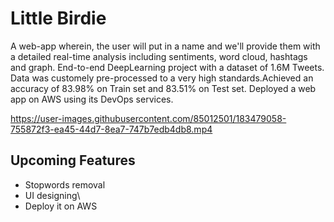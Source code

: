 # Little Birdie
A web-app wherein, the user will put in a name and we'll provide them with a detailed real-time analysis including sentiments, word cloud, hashtags and graph. End-to-end DeepLearning project with a dataset of 1.6M Tweets. Data was customely pre-processed to a very high standards.Achieved an accuracy of 83.98% on Train set and 83.51% on Test set. Deployed a web app on AWS using its DevOps services.

https://user-images.githubusercontent.com/85012501/183479058-755872f3-ea45-44d7-8ea7-747b7edb4db8.mp4


## Upcoming Features
- Stopwords removal
- UI designing\
- Deploy it on AWS 

